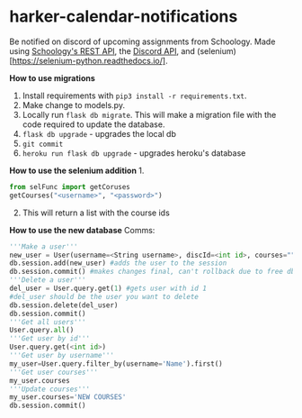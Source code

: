 # harker-calendar-notifications
Be notified on discord of upcoming assignments from Schoology. Made using [Schoology's REST API](https://developer.schoology.com/), the [Discord API](https://discord.com/developers/docs/intro), and (selenium)[https://selenium-python.readthedocs.io/].


**How to use migrations**
1. Install requirements with `pip3 install -r requirements.txt`.
1. Make change to models.py.
2. Locally run `flask db migrate`.
  This will make a migration file with the code required to update the database.
3. `flask db upgrade` - upgrades the local db
4. `git commit`
5. `heroku run flask db upgrade` - upgrades heroku's database

**How to use the selenium addition**
1. 
```python
from selFunc import getCoruses
getCourses("<username>", "<password>")
```
2. This will return a list with the course ids

**How to use the new database**
Comms:
```python
'''Make a user'''
new_user = User(username=<String username>, discId=<int id>, courses="")
db.session.add(new_user) #adds the user to the session
db.session.commit() #makes changes final, can't rollback due to free db
'''Delete a user'''
del_user = User.query.get(1) #gets user with id 1
#del_user should be the user you want to delete
db.session.delete(del_user)
db.session.commit()
'''Get all users'''
User.query.all()
'''Get user by id'''
User.query.get(<int id>)
'''Get user by username'''
my_user=User.query.filter_by(username='Name').first()
'''Get user courses'''
my_user.courses
'''Update courses'''
my_user.courses='NEW COURSES'
db.session.commit()
```
